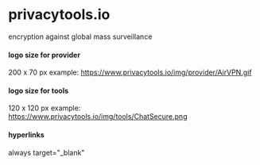 # privacytools.io
encryption against global mass surveillance

#### logo size for provider
200 x 70 px
example: https://www.privacytools.io/img/provider/AirVPN.gif

#### logo size for tools
120 x 120 px
example: https://www.privacytools.io/img/tools/ChatSecure.png

#### hyperlinks
always target="_blank"
